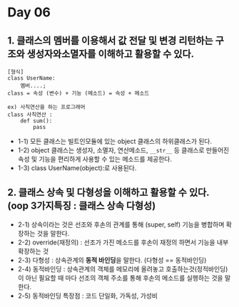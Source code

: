 # Day 06

## 1. 클래스의 멤버를 이용해서 값 전달 및 변경 리턴하는 구조와 생성자와소멸자를 이해하고 활용할 수 있다.
```
[형식]
class UserName:
	멤버....;
class = 속성 (변수) + 기능 (메소드) = 속성 + 메소드

ex) 사칙연산을 하는 프로그래머
class 사칙연산 :
	def sum():
	    pass
```

- 1-1) 모든 클래스는 빌트인모듈에 있는 object 클래스의 하위클래스가 된다.
- 1-2) object 클래스는 생성자, 소멸자, 연산메소드, `__str__` 등 클래스로 만들어진 속성 및 기능을 편리하게 사용할 수 있는 메소드를 제공한다.
- 1-3) class UserName(object):로 사용된다.

## 2. 클래스 상속 및 다형성을 이해하고 활용할 수 있다. (oop 3가지특징 : 클래스 상속 다형성)

- 2-1) 상속이라는 것은 선조와 후손의 관계를 통해 (super, self) 기능을 병합하며 확장하는 것을 말한다.
- 2-2) override(재정의) : 선조가 가진 메소드를 후손이 재정의 하면서 기능을 내부 확장하는 것
- 2-3) 다형성 : 상속관계의 **동적 바인딩**을 말한다. (다형성 == 동적바인딩)
- 2-4) 동적바인딩 : 상속관계의 객체를 메모리에 올려놓고 호출하는것(정적바인딩)이 아닌 필요할 때 마다 선조의 객체 주소를 통해 후손의 메소드를 실행하는 것을 말한다.
- 2-5) 동적바인딩 특장점 : 코드 단일화, 가독성, 가성비
